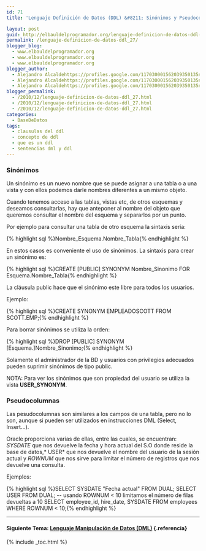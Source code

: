 ```yaml
---
id: 71
title: 'Lenguaje Definición de Datos (DDL) &#8211; Sinónimos y Pseudocolumnas'

layout: post
guid: http://elbauldelprogramador.org/lenguaje-definicion-de-datos-ddl-sinonimos-y-pseudocolumnas/
permalink: /lenguaje-definicion-de-datos-ddl_27/
blogger_blog:
  - www.elbauldelprogramador.org
  - www.elbauldelprogramador.org
  - www.elbauldelprogramador.org
blogger_author:
  - Alejandro Alcaldehttps://profiles.google.com/117030001562039350135noreply@blogger.com
  - Alejandro Alcaldehttps://profiles.google.com/117030001562039350135noreply@blogger.com
  - Alejandro Alcaldehttps://profiles.google.com/117030001562039350135noreply@blogger.com
blogger_permalink:
  - /2010/12/lenguaje-definicion-de-datos-ddl_27.html
  - /2010/12/lenguaje-definicion-de-datos-ddl_27.html
  - /2010/12/lenguaje-definicion-de-datos-ddl_27.html
categories:
  - BaseDeDatos
tags:
  - clausulas del ddl
  - concepto de ddl
  - que es un ddl
  - sentencias dml y ddl
---
```

<div class="icosql">
</div>

### Sinónimos

Un sinónimo es un nuevo nombre que se puede asignar a una tabla o a una vista y con ellos podemos darle nombres diferentes a un mismo objeto.

Cuando tenemos acceso a las tablas, vistas etc, de otros esquemas y deseamos consultarlas, hay que anteponer al nombre del objeto que queremos consultar el nombre del esquema y separarlos por un punto.  
<!--more--> Por ejemplo para consultar una tabla de otro esquema la sintaxis sería:

{% highlight sql %}Nombre_Esquema.Nombre_Tabla{% endhighlight %}

En estos casos es conveniente el uso de sinónimos. La sintaxis para crear un sinónimo es:

{% highlight sql %}CREATE [PUBLIC] SYNONYM Nombre_Sinonimo FOR Esquema.Nombre_Tabla{% endhighlight %}

La cláusula public hace que el sinónimo este libre para todos los usuarios.

Ejemplo: 

{% highlight sql %}CREATE SYNONYM EMPLEADOSCOTT FROM SCOTT.EMP;{% endhighlight %}

Para borrar sinónimos se utiliza la orden:

{% highlight sql %}DROP [PUBLIC] SYNONYM [Esquema.]Nombre_Sinonimo;{% endhighlight %}

Solamente el administrador de la BD y usuarios con privilegios adecuados pueden suprimir sinónimos de tipo public.

NOTA: Para ver los sinónimos que son propiedad del usuario se utiliza la vista **USER_SYNONYM**.

### Pseudocolumnas

Las pesudocolumnas son similares a los campos de una tabla, pero no lo son, aunque si pueden ser utilizados en instrucciones DML (Select, Insert…). 

Oracle proporciona varias de ellas, entre las cuales, se encuentran: *SYSDATE* que nos devuelve la fecha y hora actual del S.O donde reside la base de datos,* USER* que nos devuelve el nombre del usuario de la sesión actual y *ROWNUM* que nos sirve para limitar el número de registros que nos devuelve una consulta.

Ejemplos: 

{% highlight sql %}SELECT SYSDATE "Fecha actual" FROM DUAL;
SELECT USER FROM DUAL;
<span class="comentario">-- usando ROWNUM < 10 limitamos el número de filas devueltas a 10</span>
SELECT employee_id, hire_date, SYSDATE FROM employees WHERE ROWNUM < 10;{% endhighlight %}

* * *

#### Siguiente Tema: [Lenguaje Manipulación de Datos (DML)][1] {.referencia}



 [1]: http://elbauldelprogramador.com/lenguaje-manipulacion-de-datos-dml/

{% include _toc.html %}

